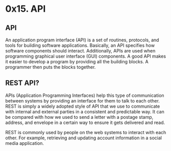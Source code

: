 # 0x15. API

## API
An application program interface (API) is a set of routines, protocols, and tools for building software applications. Basically, an API specifies how software components should interact. Additionally, APIs are used when programming graphical user interface (GUI) components. A good API makes it easier to develop a program by providing all the building blocks. A programmer then puts the blocks together.

## REST API?
APIs (Application Programming Interfaces) help this type of communication between systems by providing an interface for them to talk to each other. REST is simply a widely adopted style of API that we use to communicate with internal and external parties in a consistent and predictable way. It can be compared with how we used to send a letter with a postage stamp, address, and envelope in a certain way to ensure it gets delivered and read.

REST is commonly used by people on the web systems to interact with each other. For example, retrieving and updating account information in a social media application.
